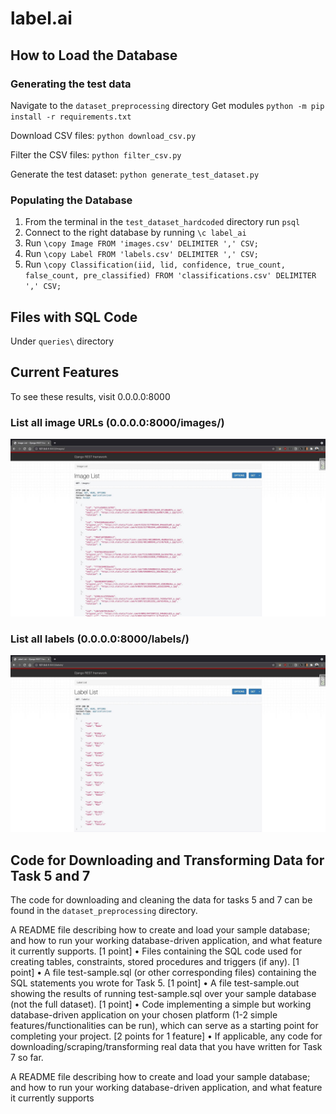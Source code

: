 # label.ai

## How to Load the Database
### Generating the test data
Navigate to the `dataset_preprocessing` directory
Get modules `python -m pip install -r requirements.txt`

Download CSV files: `python download_csv.py`

Filter the CSV files: `python filter_csv.py`

Generate the test dataset: `python generate_test_dataset.py`

### Populating the Database
1. From the terminal in the `test_dataset_hardcoded` directory run `psql`
2. Connect to the right database by running `\c label_ai`
3. Run `\copy Image FROM 'images.csv' DELIMITER ',' CSV;`
4. Run `\copy Label FROM 'labels.csv' DELIMITER ',' CSV;`
5. Run `\copy Classification(iid, lid, confidence, true_count, false_count, pre_classified) FROM 'classifications.csv' DELIMITER ',' CSV;`


## Files with SQL Code
Under `queries\` directory

## Current Features
To see these results, visit 0.0.0.0:8000

### List all image URLs (0.0.0.0:8000/images/)
![Image URLS](images/img_list.jpg)

### List all labels (0.0.0.0:8000/labels/)
![Labels](images/label_list.jpg)


## Code for Downloading and Transforming Data for Task 5 and 7
The code for downloading and cleaning the data for tasks 5 and 7 can be found in the `dataset_preprocessing` directory. 



A README file describing how to create and load your sample database; and how to run your
working database-driven application, and what feature it currently supports. [1 point]
• Files containing the SQL code used for creating tables, constraints, stored procedures and triggers
(if any). [1 point]
• A file test-sample.sql (or other corresponding files) containing the SQL statements you wrote for
Task 5. [1 point]
• A file test-sample.out showing the results of running test-sample.sql over your sample database
(not the full dataset). [1 point]
• Code implementing a simple but working database-driven application on your chosen platform
(1-2 simple features/functionalities can be run), which can serve as a starting point for completing
your project. [2 points for 1 feature]
• If applicable, any code for downloading/scraping/transforming real data that you have written
for Task 7 so far.



A README file describing how to create and load your sample database; and how to run your working database-driven application, and what feature it currently supports